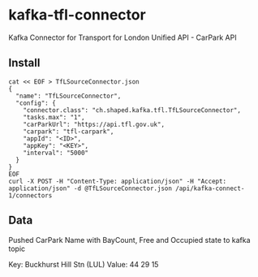 # kafka-tfl-connector
Kafka Connector for Transport for London Unified API - CarPark API

## Install

```
cat << EOF > TfLSourceConnector.json
{
  "name": "TfLSourceConnector",
  "config": {
    "connector.class": "ch.shaped.kafka.tfl.TfLSourceConnector",
    "tasks.max": "1",
    "carParkUrl": "https://api.tfl.gov.uk",
    "carpark": "tfl-carpark",
    "appId": "<ID>",
    "appKey": "<KEY>",
    "interval": "5000"
  }
}
EOF
curl -X POST -H "Content-Type: application/json" -H "Accept: application/json" -d @TfLSourceConnector.json /api/kafka-connect-1/connectors
```


## Data
Pushed CarPark Name with BayCount, Free and Occupied state to kafka topic

Key: Buckhurst Hill Stn (LUL)
Value: 44 29 15
